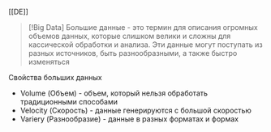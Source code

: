 [[DE]]

> [!Big Data]
> Большие данные - это термин для описания огромных объемов данных, которые слишком велики и сложны для кассической обработки и анализа. Эти данные могут поступать из разных источников, быть разнообразными, а также быстро изменяться

Свойства больших данных
- Volume (Объем) - объем, который нельзя обработать традиционными способами
- Velocity (Скорость) - данные генерируются с большой скоростью
- Variery (Разнообразие) - данные в разных форматах и формах